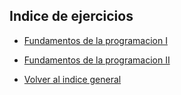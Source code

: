 ## Indice de ejercicios

- [Fundamentos de la programacion I](./Fundamentos/Fundamentos.md)
- [Fundamentos de la programacion II](./Fundamentos/Fundamentos.md)

- [Volver al indice general](../README.md)
